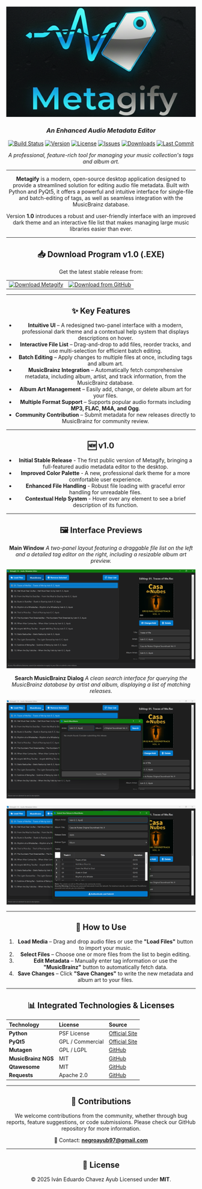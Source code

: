 ![Metagify banner](rsc/banner.png)

<div align="center">

### _An Enhanced Audio Metadata Editor_

[![Build Status](https://img.shields.io/badge/Build-Stable_Release-0A192F?style=for-the-badge&logo=github&logoColor=FFD700)](https://github.com/Ivan-Ayub97/Metagify)
[![Version](https://img.shields.io/badge/Version-1.0-FF8C00?style=for-the-badge&logo=git&logoColor=white)](https://github.com/Ivan-Ayub97/Metagify/releases/tag/v1.0)
[![License](https://img.shields.io/badge/License-MIT-6A0DAD?style=for-the-badge&logo=open-source-initiative&logoColor=white)](LICENSE)
[![Issues](https://img.shields.io/github/issues/Ivan-Ayub97/Metagify?style=for-the-badge&color=FF4500&logo=github&logoColor=white)](https://github.com/Ivan-Ayub97/Metagify/issues)
[![Downloads](https://img.shields.io/github/downloads/Ivan-Ayub97/Metagify/total?style=for-the-badge&color=FFD700&logo=download&logoColor=black)](https://github.com/Ivan-Ayub97/Metagify/releases)
[![Last Commit](https://img.shields.io/github/last-commit/Ivan-Ayub97/Metagify?style=for-the-badge&color=2E8B57&logo=git&logoColor=white)](https://github.com/Ivan-Ayub97/Metagify/commits/main)


_A professional, feature-rich tool for managing your music collection's tags and album art._

---

**Metagify** is a modern, open-source desktop application designed to provide a streamlined solution for editing audio file metadata. Built with Python and PyQt5, it offers a powerful and intuitive interface for single-file and batch-editing of tags, as well as seamless integration with the MusicBrainz database.

Version **1.0** introduces a robust and user-friendly interface with an improved dark theme and an interactive file list that makes managing large music libraries easier than ever.

---

## 📥 Download Program v1.0 (.EXE)

Get the latest stable release from:

<table>
  <tr>
    <td align="center">
      <a href="https://sourceforge.net/p/metagify/">
        <img alt="Download Metagify" src="https://sourceforge.net/sflogo.php?type=18&amp;group_id=3880091" width="200">
      </a>
    </td>
    <td align="center">
      <a href="https://github.com/Ivan-Ayub97/Metagify/releases/download/v1.0/Metagify1.0.zip">
        <img src="rsc/GitHub_Logo_MT.png" alt="Download from GitHub" width="200" />
      </a>
    </td>
  </tr>
</table>

---

## ✨ Key Features

- **Intuitive UI** – A redesigned two-panel interface with a modern, professional dark theme and a contextual help system that displays descriptions on hover.
- **Interactive File List** – Drag-and-drop to add files, reorder tracks, and use multi-selection for efficient batch editing.
- **Batch Editing** – Apply changes to multiple files at once, including tags and album art.
- **MusicBrainz Integration** – Automatically fetch comprehensive metadata, including album, artist, and track information, from the MusicBrainz database.
- **Album Art Management** – Easily add, change, or delete album art for your files.
- **Multiple Format Support** – Supports popular audio formats including **MP3, FLAC, M4A, and Ogg**.
- **Community Contribution** – Submit metadata for new releases directly to MusicBrainz for community review.

---

## 🆕 v1.0

- **Initial Stable Release** - The first public version of Metagify, bringing a full-featured audio metadata editor to the desktop.
- **Improved Color Palette** - A new, professional dark theme for a more comfortable user experience.
- **Enhanced File Handling** - Robust file loading with graceful error handling for unreadable files.
- **Contextual Help System** - Hover over any element to see a brief description of its function.

---

## 🖼️ Interface Previews

**Main Window**
_A two-panel layout featuring a draggable file list on the left and a detailed tag editor on the right, including a resizable album art preview._

![Main interface](rsc/Capture1.png)

**Search MusicBrainz Dialog**
_A clean search interface for querying the MusicBrainz database by artist and album, displaying a list of matching releases._

![Main interface](rsc/Capture2.png)

![Main interface](rsc/Capture3.png)

---

## 🚀 How to Use

1. **Load Media** – Drag and drop audio files or use the **"Load Files"** button to import your music.
2. **Select Files** – Choose one or more files from the list to begin editing.
3. **Edit Metadata** – Manually enter tag information or use the **"MusicBrainz"** button to automatically fetch data.
4. **Save Changes** – Click **"Save Changes"** to write the new metadata and album art to your files.

---

## 📊 Integrated Technologies & Licenses

| Technology          | License          | Source                                                        |
| :------------------ | :--------------- | :------------------------------------------------------------ |
| **Python**          | PSF License      | [Official Site](https://www.python.org)                       |
| **PyQt5**           | GPL / Commercial | [Official Site](https://www.qt.io)                            |
| **Mutagen**         | GPL / LGPL       | [GitHub](https://github.com/quodlibet/mutagen)                |
| **MusicBrainz NGS** | MIT              | [GitHub](https://github.com/metabrainz/python-musicbrainzngs) |
| **Qtawesome**       | MIT              | [GitHub](https://github.com/spyder-ide/qtawesome)             |
| **Requests**        | Apache 2.0       | [GitHub](https://github.com/psf/requests)                     |

---

## 🤝 Contributions

We welcome contributions from the community, whether through bug reports, feature suggestions, or code submissions. Please check our GitHub repository for more information.

📧 Contact: **[negroayub97@gmail.com](mailto:negroayub97@gmail.com)**

---

## 📜 License

© 2025 Iván Eduardo Chavez Ayub
Licensed under **MIT**.

</div>


